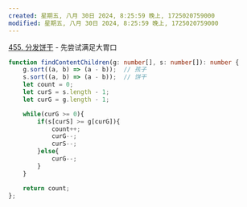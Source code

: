 ```yaml
---
created: 星期五, 八月 30日 2024, 8:25:59 晚上, 1725020759000
modified: 星期五, 八月 30日 2024, 8:25:59 晚上, 1725020759000
---
```



[455. 分发饼干](https://leetcode.cn/problems/assign-cookies/) - 先尝试满足大胃口

```typescript
function findContentChildren(g: number[], s: number[]): number {
    g.sort((a, b) => (a - b));  // 孩子
    s.sort((a, b) => (a - b));  // 饼干
    let count = 0;
    let curS = s.length - 1;
    let curG = g.length - 1;

    while(curG >= 0){
        if(s[curS] >= g[curG]){
            count++;
            curG--;
            curS--;
        }else{
            curG--;
        }
    }

    return count;
};
```


